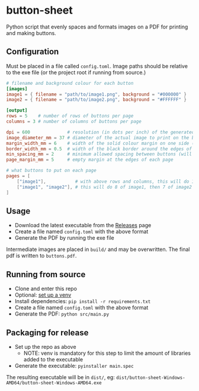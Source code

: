 # button-sheet

Python script that evenly spaces and formats images on a PDF for printing and making buttons.

## Configuration

Must be placed in a file called `config.toml`. Image paths should be relative to the exe file (or the project root if running from source.)

```toml
# filename and background colour for each button
[images]
image1 = { filename = "path/to/image1.png", background = "#000000" }
image2 = { filename = "path/to/image2.png", background = "#FFFFFF" }

[output]
rows = 5    # number of rows of buttons per page
columns = 3 # number of columns of buttons per page

dpi = 600              # resolution (in dots per inch) of the generated images
image_diameter_mm = 37 # diameter of the actual image to print on the buttons
margin_width_mm = 6    # width of the solid colour margin on one side (eg. 37 mm diameter and 6 mm margin -> 49 mm total)
border_width_mm = 0.5  # width of the black border around the edges of the buttons (set to 0 to disable)
min_spacing_mm = 2     # minimum allowed spacing between buttons (will display an error if unable to meet this)
page_margin_mm = 5     # empty margin at the edges of each page

# what buttons to put on each page
pages = [
    ["image1"],           # with above rows and columns, this will do 15 of image1
    ["image1", "image2"], # this will do 8 of image1, then 7 of image2
]
```

## Usage

* Download the latest executable from the [Releases](https://github.com/object-Object/button-sheet/releases) page
* Create a file named `config.toml` with the above format
* Generate the PDF by running the exe file

Intermediate images are placed in `build/` and may be overwritten. The final pdf is written to `buttons.pdf`.

## Running from source

* Clone and enter this repo
* Optional: [set up a venv](https://docs.python.org/3/library/venv.html)
* Install dependencies: `pip install -r requirements.txt`
* Create a file named `config.toml` with the above format
* Generate the PDF: `python src/main.py`

## Packaging for release

* Set up the repo as above
  * NOTE: venv is mandatory for this step to limit the amount of libraries added to the executable
* Generate the executable: `pyinstaller main.spec`

The resulting executable will be in `dist/`, eg: `dist/button-sheet-Windows-AMD64/button-sheet-Windows-AMD64.exe`
